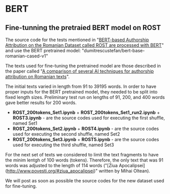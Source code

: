 # BERT
## Fine-tunning the pretraied BERT model on ROST

The source code for the tests mentioned in  "[BERT-based Authorship Attribution on the Romanian Dataset called ROST are processed with BERT](https://www.researchgate.net/publication/367557751_BERT-based_Authorship_Attribution_on_the_Romanian_Dataset_called_ROST)"  and use the BERT pretrained model: "dumitrescustefan/bert-base-romanian-cased-v1"

The texts used for fine-tuning the pretrained model are those described in the paper called "[A comparison of several AI techniques for authorship attribution on Romanian texts](https://www.researchgate.net/publication/365299177_A_comparison_of_several_AI_techniques_for_authorship_attribution_on_Romanian_texts)".

The initial texts varied in length from 91 to 39195 words. In order to have proper inputs for the BERT pretrained model, they needed to be split into fixed length sizes. Preliminary test run on lengths of 91, 200, and 400 words gave better results for 200 words. 


* **ROST_200tokens_Set1.ipynb** + **ROST_200tokens_Set1_run2.ipynb** + **ROST3.ipynb** - are the source codes used for executing the first shuffle, named Set1
* **ROST_200tokens_Set2.ipynb** + **ROST4.ipynb** - are the source codes used for executing the second shuffle, named Set2
* **ROST_200tokens_Set3.ipynb** + **ROST5.ipynb** - are the source codes used for executing the third shuffle, named Set3

For the next set of texts we considered to limit the text fragments to have the minim lentgh of 100 words (tokens). Therefore, the only text that was 91 words was adjusted to the length of 114 words ("[Ziua Apocalipsei] (http://www.povesti.org/#ziua_apocalipsei)" written by Mihai Oltean). 

We will post as soon as possible the source codes for the new dataset used for fine-tuning. 

